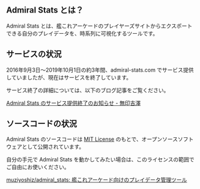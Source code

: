 
## Admiral Stats とは？

Admiral Stats とは、艦これアーケードのプレイヤーズサイトからエクスポートできる自分のプレイデータを、時系列に可視化するツールです。

## サービスの状況

2016年9月3日〜2019年10月1日の約3年間、admiral-stats.com でサービス提供していましたが、現在はサービスを終了しています。

サービス終了の詳細については、以下のブログ記事をご覧ください。

[Admiral Stats のサービス提供終了のお知らせ \- 無印吉澤](https://muziyoshiz.hatenablog.com/entry/2019/07/27/191007)

## ソースコードの状況

Admiral Stats のソースコードは [MIT License](http://opensource.org/licenses/MIT) のもとで、オープンソースソフトウェアとして公開されています。

自分の手元で Admiral Stats を動かしてみたい場合は、このライセンスの範囲でご自由にお使いください。

[muziyoshiz/admiral\_stats: 艦これアーケード向けのプレイデータ管理ツール](https://github.com/muziyoshiz/admiral_stats)
